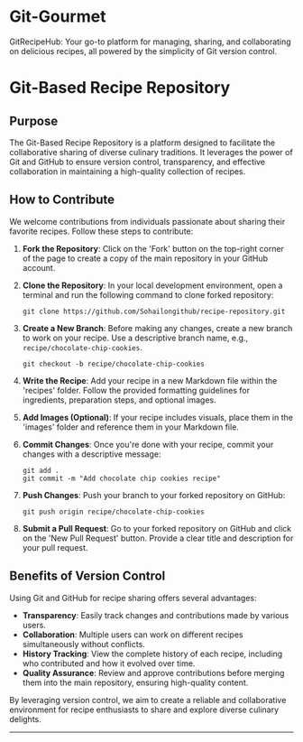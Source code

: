 # Git-Gourmet
GitRecipeHub: Your go-to platform for managing, sharing, and collaborating on delicious recipes, all powered by the simplicity of Git version control.

# Git-Based Recipe Repository

## Purpose

The Git-Based Recipe Repository is a platform designed to facilitate the collaborative sharing of diverse culinary traditions. It leverages the power of Git and GitHub to ensure version control, transparency, and effective collaboration in maintaining a high-quality collection of recipes.

## How to Contribute

We welcome contributions from individuals passionate about sharing their favorite recipes. Follow these steps to contribute:

1. **Fork the Repository**: Click on the 'Fork' button on the top-right corner of the page to create a copy of the main repository in your GitHub account.

2. **Clone the Repository**: In your local development environment, open a terminal and run the following command to clone forked repository:
   ```
   git clone https://github.com/Sohailongithub/recipe-repository.git
   ```

3. **Create a New Branch**: Before making any changes, create a new branch to work on your recipe. Use a descriptive branch name, e.g., `recipe/chocolate-chip-cookies`.
   ```
   git checkout -b recipe/chocolate-chip-cookies
   ```

4. **Write the Recipe**: Add your recipe in a new Markdown file within the 'recipes' folder. Follow the provided formatting guidelines for ingredients, preparation steps, and optional images.

5. **Add Images (Optional)**: If your recipe includes visuals, place them in the 'images' folder and reference them in your Markdown file.

6. **Commit Changes**: Once you're done with your recipe, commit your changes with a descriptive message:
   ```
   git add .
   git commit -m "Add chocolate chip cookies recipe"
   ```

7. **Push Changes**: Push your branch to your forked repository on GitHub:
   ```
   git push origin recipe/chocolate-chip-cookies
   ```

8. **Submit a Pull Request**: Go to your forked repository on GitHub and click on the 'New Pull Request' button. Provide a clear title and description for your pull request.

## Benefits of Version Control

Using Git and GitHub for recipe sharing offers several advantages:

- **Transparency**: Easily track changes and contributions made by various users.
- **Collaboration**: Multiple users can work on different recipes simultaneously without conflicts.
- **History Tracking**: View the complete history of each recipe, including who contributed and how it evolved over time.
- **Quality Assurance**: Review and approve contributions before merging them into the main repository, ensuring high-quality content.

By leveraging version control, we aim to create a reliable and collaborative environment for recipe enthusiasts to share and explore diverse culinary delights.

---

